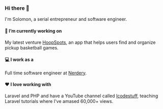 ### Hi there 👋
I'm Solomon, a serial entrepreneur and software engineer. 

#### 🔭 I’m currently working on
My latest venture <a href="https://hoopspots.io">HoopSpots</a>, an app that helps users find and organize pickup basketball games. 

#### 💻 I work as a
Full time software engineer at <a href="https://nerdery.com">Nerdery</a>. 

#### ❤️ I love working with
Laravel and PHP and have a YouTube channel called <a href="https://www.youtube.com/channel/UCBZ2iNYgoDhqmXIXoZ-peZQ">Icodestuff</a>, teaching Laravel tutorials where I've amased 60,000+ views. 

<!--
**Solomon04/solomon04** is a ✨ _special_ ✨ repository because its `README.md` (this file) appears on your GitHub profile.

Here are some ideas to get you started:

- 🔭 I’m currently working on ...
- 🌱 I’m currently learning ...
- 👯 I’m looking to collaborate on ...
- 🤔 I’m looking for help with ...
- 💬 Ask me about ...
- 📫 How to reach me: ...
- 😄 Pronouns: ...
- ⚡ Fun fact: ...
-->
